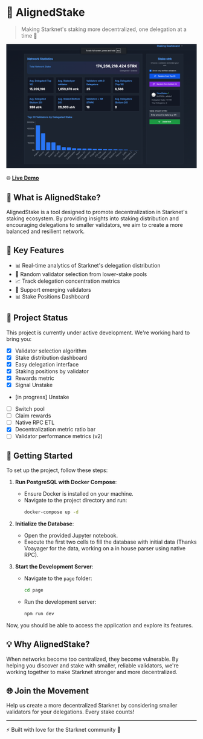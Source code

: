 # 🎯 AlignedStake

> Making Starknet's staking more decentralized, one delegation at a time 🌱

![AlignedStake](img.png)

🌐 **[Live Demo](https://aligned-stake.vercel.app/)**

## 🌟 What is AlignedStake?

AlignedStake is a tool designed to promote decentralization in Starknet's staking ecosystem. By providing insights into staking distribution and encouraging delegations to smaller validators, we aim to create a more balanced and resilient network.

## 🎲 Key Features

- 📊 Real-time analytics of Starknet's delegation distribution
- 🎯 Random validator selection from lower-stake pools
- 📈 Track delegation concentration metrics
- 🤝 Support emerging validators
- 📊 Stake Positions Dashboard


## 🚧 Project Status

This project is currently under active development. We're working hard to bring you:

- [X] Validator selection algorithm
- [X] Stake distribution dashboard
- [X] Easy delegation interface
- [x] Staking positions by validator
- [X] Rewards metric
- [X] Signal Unstake
- [in progress] Unstake
- [ ] Switch pool
- [ ] Claim rewards
- [ ] Native RPC ETL 
- [X] Decentralization metric ratio bar
- [ ] Validator performance metrics (v2)

## 🚀 Getting Started

To set up the project, follow these steps:

1. **Run PostgreSQL with Docker Compose**:
   - Ensure Docker is installed on your machine.
   - Navigate to the project directory and run:
     ```bash
     docker-compose up -d
     ```

2. **Initialize the Database**:
   - Open the provided Jupyter notebook.
   - Execute the first two cells to fill the database with initial data (Thanks Voayager for the data, working on a in house parser using native RPC).

3. **Start the Development Server**:
   - Navigate to the `page` folder:
     ```bash
     cd page
     ```
   - Run the development server:
     ```bash
     npm run dev
     ```

Now, you should be able to access the application and explore its features.

## 💡 Why AlignedStake?

When networks become too centralized, they become vulnerable. By helping you discover and stake with smaller, reliable validators, we're working together to make Starknet stronger and more decentralized.

## 🌐 Join the Movement

Help us create a more decentralized Starknet by considering smaller validators for your delegations. Every stake counts! 

---

⚡ Built with love for the Starknet community 💜 

